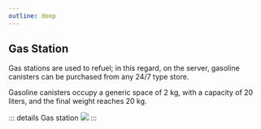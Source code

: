 ```yaml
---
outline: deep
---
```


## Gas Station

Gas stations are used to refuel; in this regard, on the server, gasoline canisters can be purchased from any 24/7 type store.

Gasoline canisters occupy a generic space of 2 kg, with a capacity of 20 liters, and the final weight reaches 20 kg.

::: details Gas station
  <img src="https://i.imgur.com/CadXboP.gif"/>
:::